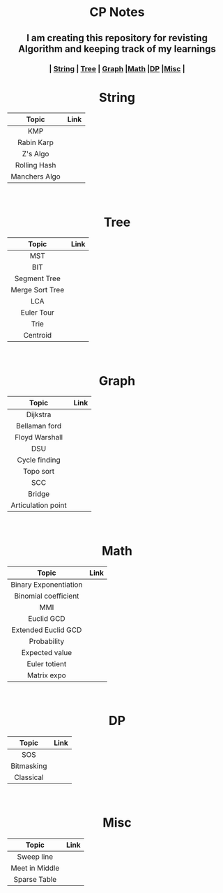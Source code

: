 # <p align="center">CP Notes</p>
## <p align="center">I am creating this repository for revisting Algorithm and keeping track of my learnings</p>
### <p align="center">| <a href="#string">String</a> | <a href="#tree">Tree</a> | <a href="#graph">Graph</a> |<a href="#math">Math</a> |<a href="#dp">DP</a> |<a href="#misc">Misc</a> |</p>

<h1 align="center" id="string">String</h1>
<div align="center">

| Topic | Link | 
|:----:|:----:| 
|KMP | | 
|Rabin Karp | | 
|Z's Algo | | 
|Rolling Hash | | 
|Manchers Algo | | 
<br>
</div>

<h1 align="center" id="tree">Tree</h1>
<div align="center">

| Topic | Link | 
|:----:|:----:| 
| MST| | 
| BIT| | 
|Segment Tree | | 
|Merge Sort Tree | | 
| LCA| | 
| Euler Tour| | 
| Trie| | 
| Centroid| | 
<br>
</div>

<h1 align="center" id="graph">Graph</h1>
<div align="center">

| Topic | Link | 
|:----:|:----:| 
| Dijkstra| | 
|Bellaman ford | | 
| Floyd Warshall| | 
| DSU| | 
| Cycle finding| | 
| Topo sort | | 
| SCC| | 
| Bridge| | 
| Articulation point| | 
<br>
</div>

<h1 align="center" id="math">Math</h1>
<div align="center">

| Topic | Link | 
|:----:|:----:| 
| Binary Exponentiation| | 
| Binomial coefficient| | 
| MMI| | 
| Euclid GCD| | 
| Extended Euclid GCD| | 
|Probability | | 
| Expected value| | 
| Euler totient| | 
| Matrix expo| | 
<br>
</div>

<h1 align="center" id="dp">DP</h1>
<div align="center">

| Topic | Link | 
|:----:|:----:| 
| SOS| |
| Bitmasking| |
| Classical| |
<br>
</div>

<h1 align="center" id="misc">Misc</h1>
<div align="center">

| Topic | Link | 
|:----:|:----:| 
| Sweep line| |
| Meet in Middle| |
| Sparse Table| |
<br>
</div>



